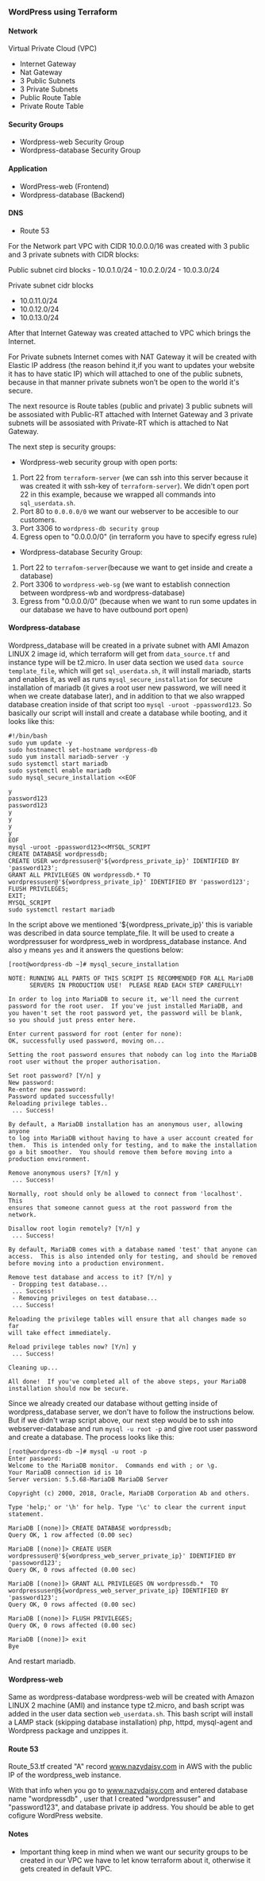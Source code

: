### WordPress using Terraform

#### Network
Virtual Private Cloud (VPC)

- Internet Gateway
- Nat Gateway
- 3 Public Subnets
- 3 Private Subnets
- Public Route Table
- Private Route Table

#### Security Groups

- Wordpress-web Security Group
- Wordpress-database Security Group

#### Application

- WordPress-web (Frontend)
- Wordpress-database (Backend)

#### DNS

- Route 53

<p>
For the Network  part VPC with CIDR 10.0.0.0/16 was created with 3 public and 3 private subnets with CIDR blocks:
</p>
Public subnet cird blocks       
- 10.0.1.0/24       
- 10.0.2.0/24        
- 10.0.3.0/24

Private subnet cidr blocks
- 10.0.11.0/24
- 10.0.12.0/24
- 10.0.13.0/24

<p>
After that Internet Gateway was created attached to VPC which brings the Internet.
</p>
<p>
For Private subnets Internet comes with NAT Gateway it will be created with Elastic IP address (the reason behind it,if you want to updates your website it has to have static IP) which will attached to one of the public subnets, because in that manner private subnets won’t be open to the world it's secure.
</p>
<p>
The next resource is Route tables (public and private) 3 public subnets will be assosiated with Public-RT attached with Internet Gateway and 3 private subnets will be assosiated with Private-RT which is attached to Nat Gateway.
</p>
The next step is security groups:

- Wordpress-web security group with open ports:

1. Port 22 from ```terraform-server``` (we can ssh into this server because it was created it with ssh-key of ```terraform-server```). We didn't open port 22 in this example, because we wrapped all commands into ```sql_userdata.sh```.
2. Port 80 to ```0.0.0.0/0``` we want our webserver to be accesible to our customers.
3. Port 3306 to ```wordpress-db security group```
4. Egress open to "0.0.0.0/0" (in terraform you have to specify egress rule)

- Wordpress-database Security Group:

1. Port 22 to ```terrafom-server```(because we want to get inside and create a database)
2. Port 3306 to ```wordpress-web-sg``` (we want to establish connection between wordpress-wb and wordpress-database)
3. Egress from "0.0.0.0/0" (because when we want to run some updates in our database we have to have outbound port open)

#### Wordpress-database 

Wordpress_database will be created in a private subnet with AMI Amazon LINUX 2 image id, which terraform will get from ```data_source.tf``` and instance type will be t2.micro. In user data  section we used ```data source template_file```, which will get ```sql_userdata.sh```, it will install mariadb, starts and enables it, as well as runs ```mysql_secure_installation``` for secure installation of mariadb (it gives a root user new password, we will need it when we create database later), and in addition  to that we also wrapped database creation inside of that script too ```mysql -uroot -ppassword123```. So basically our script will install and create a database while booting, and it looks like this:

```
#!/bin/bash 
sudo yum update -y
sudo hostnamectl set-hostname wordpress-db
sudo yum install mariadb-server -y
sudo systemctl start mariadb
sudo systemctl enable mariadb
sudo mysql_secure_installation <<EOF

y
password123
password123
y
y
y
y
EOF
mysql -uroot -ppassword123<<MYSQL_SCRIPT
CREATE DATABASE wordpressdb;
CREATE USER wordpressuser@'${wordpress_private_ip}' IDENTIFIED BY 'password123';
GRANT ALL PRIVILEGES ON wordpressdb.* TO wordpressuser@'${wordpress_private_ip}' IDENTIFIED BY 'password123';
FLUSH PRIVILEGES;
EXIT;
MYSQL_SCRIPT
sudo systemctl restart mariadb
```
In the script above we mentioned '${wordpress_private_ip}' this is variable was described in data source template_file. It will be used to create a wordpressuser for wordpress_web in wordpress_database instance. And also ```y``` means ```yes``` and it answers the questions below:

```
[root@wordpress-db ~]# mysql_secure_installation

NOTE: RUNNING ALL PARTS OF THIS SCRIPT IS RECOMMENDED FOR ALL MariaDB
      SERVERS IN PRODUCTION USE!  PLEASE READ EACH STEP CAREFULLY!

In order to log into MariaDB to secure it, we'll need the current
password for the root user.  If you've just installed MariaDB, and
you haven't set the root password yet, the password will be blank,
so you should just press enter here.

Enter current password for root (enter for none): 
OK, successfully used password, moving on...

Setting the root password ensures that nobody can log into the MariaDB
root user without the proper authorisation.

Set root password? [Y/n] y
New password: 
Re-enter new password: 
Password updated successfully!
Reloading privilege tables..
 ... Success!

By default, a MariaDB installation has an anonymous user, allowing anyone
to log into MariaDB without having to have a user account created for
them.  This is intended only for testing, and to make the installation
go a bit smoother.  You should remove them before moving into a
production environment.

Remove anonymous users? [Y/n] y
 ... Success!

Normally, root should only be allowed to connect from 'localhost'.  This
ensures that someone cannot guess at the root password from the network.

Disallow root login remotely? [Y/n] y
 ... Success!

By default, MariaDB comes with a database named 'test' that anyone can
access.  This is also intended only for testing, and should be removed
before moving into a production environment.

Remove test database and access to it? [Y/n] y
 - Dropping test database...
 ... Success!
 - Removing privileges on test database...
 ... Success!

Reloading the privilege tables will ensure that all changes made so far
will take effect immediately.

Reload privilege tables now? [Y/n] y
 ... Success!

Cleaning up...

All done!  If you've completed all of the above steps, your MariaDB
installation should now be secure.
```

Since we already created our database without getting inside of wordpress_database server, we don't have to follow the instructions below. But if we didn't wrap script above,  our next step would be to ssh into webserver-database and run ```mysql -u root -p``` and give root user password and create a database. The process looks like this:

```
[root@wordpress-db ~]# mysql -u root -p
Enter password: 
Welcome to the MariaDB monitor.  Commands end with ; or \g.
Your MariaDB connection id is 10
Server version: 5.5.68-MariaDB MariaDB Server

Copyright (c) 2000, 2018, Oracle, MariaDB Corporation Ab and others.

Type 'help;' or '\h' for help. Type '\c' to clear the current input statement.

MariaDB [(none)]> CREATE DATABASE wordpressdb;
Query OK, 1 row affected (0.00 sec)

MariaDB [(none)]> CREATE USER wordpressuser@'${wordpress_web_server_private_ip}' IDENTIFIED BY 'passoword123';
Query OK, 0 rows affected (0.00 sec)

MariaDB [(none)]> GRANT ALL PRIVILEGES ON wordpressdb.*  TO wordpressuser@${wordpress_web_server_private_ip} IDENTIFIED BY 'password123';
Query OK, 0 rows affected (0.00 sec)

MariaDB [(none)]> FLUSH PRIVILEGES;
Query OK, 0 rows affected (0.00 sec)

MariaDB [(none)]> exit
Bye
```
And restart mariadb.

#### Wordpress-web

Same as wordpress-database wordpress-web will be created with Amazon LINUX 2 machine (AMI) and instance type t2.micro, and bash script was added in the user data section ```web_userdata.sh```. This bash script will install a LAMP stack (skipping database installation) php, httpd, mysql-agent and Wordpress package and unzippes it.

#### Route 53

Route_53.tf created "A" record www.nazydaisy.com in AWS with the public IP of the wordpress_web instance.

With that info  when  you go to www.nazydaisy.com and entered database name "wordpressdb" , user that I created "wordpressuser" and "password123", and database private ip address. You should be able to get cofigure WordPress website.

#### Notes

- Important thing keep in mind when we want our security groups to be created in our VPC we have to let know terraform about it, otherwise it gets created in default VPC.
